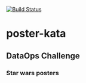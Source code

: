 [![Build Status](https://travis-ci.com/mihir306/posterkata2.svg?branch=main)](https://travis-ci.com/mihir306/posterkata2)

# poster-kata

## DataOps Challenge
### Star wars posters

